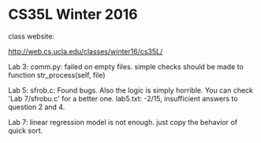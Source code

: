 # CS35L Winter 2016

class website:

http://web.cs.ucla.edu/classes/winter16/cs35L/

Lab 3: comm.py: failed on empty files. simple checks should be made to function str_process(self, file)

Lab 5: sfrob.c: Found bugs. Also the logic is simply horrible. You can check 'Lab 7/sfrobu.c' for a better one.
       lab5.txt: -2/15, insufficient answers to question 2 and 4.

Lab 7: linear regression model is not enough. just copy the behavior of quick sort.

